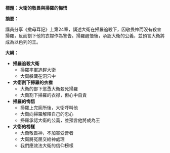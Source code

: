 **標題：大衛的敬畏與掃羅的悔悟**

**摘要：**

講員分享《撒母耳記》上第24章，講述大衛在掃羅追殺下，因敬畏神而沒有殺害掃羅，反而割下他的衣襟作為警告。掃羅醒悟後，承認大衛的公義，並預言大衛將成為以色列的王。

**大綱：**

* **掃羅追殺大衛**
    * 掃羅率軍追趕大衛
    * 大衛躲藏在洞穴中
* **大衛割下掃羅的衣襟**
    * 大衛的部下慫恿大衛殺死掃羅
    * 大衛割下掃羅的衣襟，但心中自責
* **掃羅的悔悟**
    * 掃羅上完廁所後，大衛呼叫他
    * 大衛向掃羅解釋自己的忠心
    * 掃羅承認大衛的公義，並預言他將成為王
* **大衛的榜樣**
    * 大衛敬畏神，不加害受膏者
    * 大衛將冤屈交給神處理
    * 我們應效法大衛的信仰榜樣